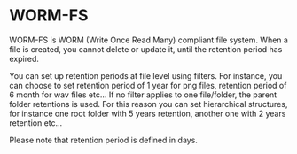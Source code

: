# WORM-FS

WORM-FS is WORM (Write Once Read Many) compliant file system. When a file is created, you cannot delete or update it, until the retention period has expired.

You can set up retention periods at file level using filters. For instance, you can choose to set retention period of 1 year for png files, retention period of 6 month for wav files etc... If no filter applies to one file/folder, the parent folder retentions is used. For this reason you can set hierarchical structures, for instance one root folder with 5 years retention, another one with 2 years retention etc... 


Please note that retention period is defined in days.

